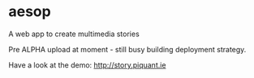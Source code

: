 aesop
=====

A web app to create multimedia stories

Pre ALPHA upload at moment - still busy building deployment strategy.

Have a look at the demo: http://story.piquant.ie

